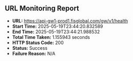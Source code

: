 ## URL Monitoring Report

- **URL:** https://api-gw1-prod1.fisglobal.com/gw/v1/health
- **Start Time:** 2025-05-19T23:44:20.832589
- **End Time:** 2025-05-19T23:44:21.988532
- **Total Time Taken:** 1.155943 seconds
- **HTTP Status Code:** 200
- **Status:** Success
- **Failure Reason:** N/A
